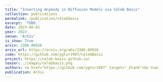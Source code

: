 ```yaml
---
title: "Inserting Anybody in Diffusion Models via Celeb Basis"
collection: publications
permalink: /publication/celebbasis
excerpt: 'TODO.'
date: 2023-06-01
year: 2023
venue: 'ArXiv'
is_show: True
arxiv: 2306.00926
arxiv_url: https://arxiv.org/abs/2306.00926
code: https://github.com/ygtxr1997/CelebBasis
project: https://celeb-basis.github.io/
teaser: ./images/celebbasis.png
authors: <a href="https://github.com/ygtxr1997" target="_blank">Ge Yuan</a>, <b>Xiaodong Cun</b>, <a href="https://yzhang2016.github.io" target="_blank">Yong Zhang</a>, <a href="https://scholar.google.com/citations?user=ym_t6QYAAAAJ&hl=zh-CN&oi=sra" target="_blank">Maomao Li</a>, <a href="https://chenyangqiqi.github.io/" target="_blank">Chenyang Qi</a>, <a href="https://xinntao.github.io/" target="_blank">Xintao Wang</a>, <a href="https://scholar.google.com/citations?hl=zh-CN&user=4oXBp9UAAAAJ" target="_blank">Ying Shan</a>, <a href="https://scholar.google.com/citations?user=CCUQi50AAAAJ" target="_blank">Huicheng Zheng</a>
publication: ArXiv
---
```


<!-- This paper is about the number 3. The number 4 is left for future work. -->

<!-- [Download paper here](http://academicpages.github.io/files/paper3.pdf) -->
